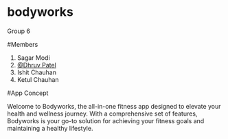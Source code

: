# bodyworks

Group 6

#Members

1. Sagar Modi
2. [@Dhruv Patel](https://www.github.com/UnfortunetlyHuman)
3. Ishit Chauhan
4. Ketul Chauhan

#App Concept

Welcome to Bodyworks, the all-in-one fitness app designed to elevate your health and wellness journey. With a comprehensive set of features, Bodyworks is your go-to solution for achieving your fitness goals and maintaining a healthy lifestyle.
